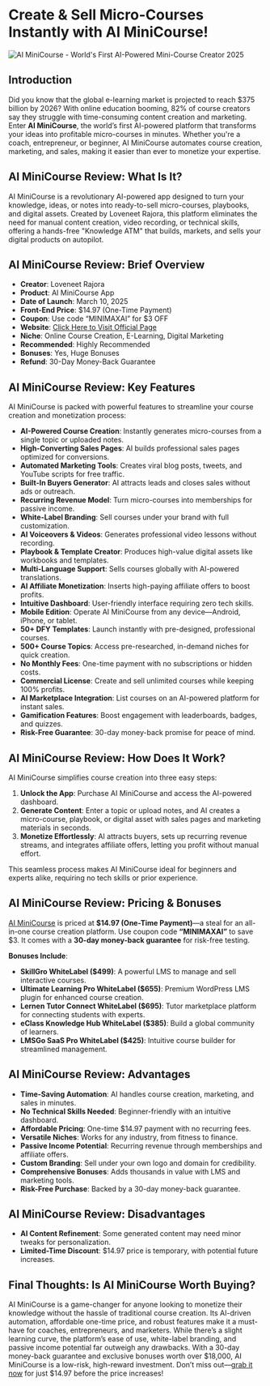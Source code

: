 # Create & Sell Micro-Courses Instantly with AI MiniCourse!
![AI MiniCourse - World's First AI-Powered Mini-Course Creator 2025](https://github.com/user-attachments/assets/7b1e2672-e182-404b-9a45-6d0bbc127c84)

## Introduction

Did you know that the global e-learning market is projected to reach $375 billion by 2026? With online education booming, 82% of course creators say they struggle with time-consuming content creation and marketing. Enter **AI MiniCourse**, the world’s first AI-powered platform that transforms your ideas into profitable micro-courses in minutes. Whether you're a coach, entrepreneur, or beginner, AI MiniCourse automates course creation, marketing, and sales, making it easier than ever to monetize your expertise.

## AI MiniCourse Review: What Is It?

AI MiniCourse is a revolutionary AI-powered app designed to turn your knowledge, ideas, or notes into ready-to-sell micro-courses, playbooks, and digital assets. Created by Loveneet Rajora, this platform eliminates the need for manual content creation, video recording, or technical skills, offering a hands-free "Knowledge ATM" that builds, markets, and sells your digital products on autopilot.

## AI MiniCourse Review: Brief Overview

- **Creator**: Loveneet Rajora
- **Product**: AI MiniCourse App
- **Date of Launch**: March 10, 2025
- **Front-End Price**: $14.97 (One-Time Payment)
- **Coupon**: Use code “MINIMAXAI” for $3 OFF
- **Website**: [Click Here to Visit Official Page](https://bit.ly/3ET3bY0)
- **Niche**: Online Course Creation, E-Learning, Digital Marketing
- **Recommended**: Highly Recommended
- **Bonuses**: Yes, Huge Bonuses
- **Refund**: 30-Day Money-Back Guarantee

## AI MiniCourse Review: Key Features

AI MiniCourse is packed with powerful features to streamline your course creation and monetization process:

- **AI-Powered Course Creation**: Instantly generates micro-courses from a single topic or uploaded notes.
- **High-Converting Sales Pages**: AI builds professional sales pages optimized for conversions.
- **Automated Marketing Tools**: Creates viral blog posts, tweets, and YouTube scripts for free traffic.
- **Built-In Buyers Generator**: AI attracts leads and closes sales without ads or outreach.
- **Recurring Revenue Model**: Turn micro-courses into memberships for passive income.
- **White-Label Branding**: Sell courses under your brand with full customization.
- **AI Voiceovers & Videos**: Generates professional video lessons without recording.
- **Playbook & Template Creator**: Produces high-value digital assets like workbooks and templates.
- **Multi-Language Support**: Sells courses globally with AI-powered translations.
- **AI Affiliate Monetization**: Inserts high-paying affiliate offers to boost profits.
- **Intuitive Dashboard**: User-friendly interface requiring zero tech skills.
- **Mobile Edition**: Operate AI MiniCourse from any device—Android, iPhone, or tablet.
- **50+ DFY Templates**: Launch instantly with pre-designed, professional courses.
- **500+ Course Topics**: Access pre-researched, in-demand niches for quick creation.
- **No Monthly Fees**: One-time payment with no subscriptions or hidden costs.
- **Commercial License**: Create and sell unlimited courses while keeping 100% profits.
- **AI Marketplace Integration**: List courses on an AI-powered platform for instant sales.
- **Gamification Features**: Boost engagement with leaderboards, badges, and quizzes.
- **Risk-Free Guarantee**: 30-day money-back promise for peace of mind.

## AI MiniCourse Review: How Does It Work?

AI MiniCourse simplifies course creation into three easy steps:

1. **Unlock the App**: Purchase AI MiniCourse and access the AI-powered dashboard.
2. **Generate Content**: Enter a topic or upload notes, and AI creates a micro-course, playbook, or digital asset with sales pages and marketing materials in seconds.
3. **Monetize Effortlessly**: AI attracts buyers, sets up recurring revenue streams, and integrates affiliate offers, letting you profit without manual effort.

This seamless process makes AI MiniCourse ideal for beginners and experts alike, requiring no tech skills or prior experience.

## AI MiniCourse Review: Pricing & Bonuses

[AI MiniCourse](https://bit.ly/3ET3bY0) is priced at **$14.97 (One-Time Payment)**—a steal for an all-in-one course creation platform. Use coupon code **“MINIMAXAI”** to save $3. It comes with a **30-day money-back guarantee** for risk-free testing.

**Bonuses Include**:

- **SkillGro WhiteLabel ($499)**: A powerful LMS to manage and sell interactive courses.
- **Ultimate Learning Pro WhiteLabel ($655)**: Premium WordPress LMS plugin for enhanced course creation.
- **Lernen Tutor Connect WhiteLabel ($695)**: Tutor marketplace platform for connecting students with experts.
- **eClass Knowledge Hub WhiteLabel ($385)**: Build a global community of learners.
- **LMSGo SaaS Pro WhiteLabel ($425)**: Intuitive course builder for streamlined management.

## AI MiniCourse Review: Advantages

- **Time-Saving Automation**: AI handles course creation, marketing, and sales in minutes.
- **No Technical Skills Needed**: Beginner-friendly with an intuitive dashboard.
- **Affordable Pricing**: One-time $14.97 payment with no recurring fees.
- **Versatile Niches**: Works for any industry, from fitness to finance.
- **Passive Income Potential**: Recurring revenue through memberships and affiliate offers.
- **Custom Branding**: Sell under your own logo and domain for credibility.
- **Comprehensive Bonuses**: Adds thousands in value with LMS and marketing tools.
- **Risk-Free Purchase**: Backed by a 30-day money-back guarantee.

## AI MiniCourse Review: Disadvantages

- **AI Content Refinement**: Some generated content may need minor tweaks for personalization.
- **Limited-Time Discount**: $14.97 price is temporary, with potential future increases.

## Final Thoughts: Is AI MiniCourse Worth Buying?

AI MiniCourse is a game-changer for anyone looking to monetize their knowledge without the hassle of traditional course creation. Its AI-driven automation, affordable one-time price, and robust features make it a must-have for coaches, entrepreneurs, and marketers. While there’s a slight learning curve, the platform’s ease of use, white-label branding, and passive income potential far outweigh any drawbacks. With a 30-day money-back guarantee and exclusive bonuses worth over $18,000, AI MiniCourse is a low-risk, high-reward investment. Don’t miss out—[grab it now](https://bit.ly/3ET3bY0) for just $14.97 before the price increases!

